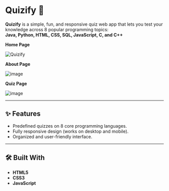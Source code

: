# Quizify 🎯

**Quizify** is a simple, fun, and responsive quiz web app that lets you test your knowledge across 8 popular programming topics:  
**Java, Python, HTML, CSS, SQL, JavaScript, C, and C++**


**Home Page**

![Quizify](https://github.com/user-attachments/assets/2fbe470f-3581-48f8-8371-e4d0a5572e58)

**About Page**

![image](https://github.com/user-attachments/assets/444fbb43-d78a-4acb-93a2-dbe4ce329841)

**Quiz Page**

![image](https://github.com/user-attachments/assets/3c24b268-a7e6-4ed8-bd1a-df980c14ac25)






---

## ✨ Features

- Predefined quizzes on 8 core programming languages.
- Fully responsive design (works on desktop and mobile).
- Organized and user-friendly interface.

---

## 🛠️ Built With

- **HTML5**
- **CSS3**
- **JavaScript**

